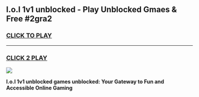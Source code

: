 
## l.o.l 1v1 unblocked - Play Unblocked Gmaes & Free #2gra2
<h3>
<a href="https://news.freeplayer.one?title=l.o.l_1v1_unblocked&ref=24F">CLICK TO PLAY</a></h3>
<hr>

<h3>
<a href="https://news.freeplayer.one?title=l.o.l_1v1_unblocked&ref=24F">CLICK 2 PLAY</a>
  
</h3>

<a href="https://news.freeplayer.one?title=l.o.l_1v1_unblocked&ref=24F/"><img src="https://clearcache.store/games.png"></a>


**l.o.l 1v1 unblocked games unblocked: Your Gateway to Fun and Accessible Online Gaming**
